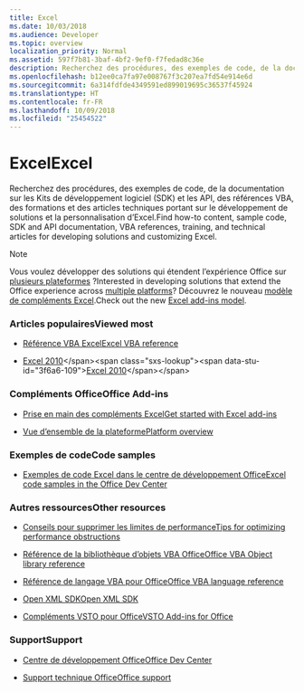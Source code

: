 ```yaml
---
title: Excel
ms.date: 10/03/2018
ms.audience: Developer
ms.topic: overview
localization_priority: Normal
ms.assetid: 597f7b81-3baf-4bf2-9ef0-f7fedad8c36e
description: Recherchez des procédures, des exemples de code, de la documentation sur les Kits de développement logiciel (SDK) et les API, des références VBA, des formations et des articles techniques portant sur le développement de solutions et la personnalisation d’Excel.
ms.openlocfilehash: b12ee0ca7fa97e008767f3c207ea7fd54e914e6d
ms.sourcegitcommit: 6a314fdfde4349591ed899019695c36537f45924
ms.translationtype: HT
ms.contentlocale: fr-FR
ms.lasthandoff: 10/09/2018
ms.locfileid: "25454522"
---
```

# <a name="excel"></a><span data-ttu-id="3f6a6-103">Excel</span><span class="sxs-lookup"><span data-stu-id="3f6a6-103">Excel</span></span>

<span data-ttu-id="3f6a6-104">Recherchez des procédures, des exemples de code, de la documentation sur les Kits de développement logiciel (SDK) et les API, des références VBA, des formations et des articles techniques portant sur le développement de solutions et la personnalisation d’Excel.</span><span class="sxs-lookup"><span data-stu-id="3f6a6-104">Find how-to content, sample code, SDK and API documentation, VBA references, training, and technical articles for developing solutions and customizing Excel.</span></span>
  
> [!NOTE]
> <span data-ttu-id="3f6a6-105">Vous voulez développer des solutions qui étendent l’expérience Office sur [plusieurs plateformes](https://docs.microsoft.com/office/dev/add-ins/overview/office-add-in-availability) ?</span><span class="sxs-lookup"><span data-stu-id="3f6a6-105">Interested in developing solutions that extend the Office experience across [multiple platforms](https://docs.microsoft.com/office/dev/add-ins/overview/office-add-in-availability)?</span></span> <span data-ttu-id="3f6a6-106">Découvrez le nouveau [modèle de compléments Excel](https://docs.microsoft.com/office/dev/add-ins/excel/excel-add-ins-overview).</span><span class="sxs-lookup"><span data-stu-id="3f6a6-106">Check out the new [Excel add-ins model](https://docs.microsoft.com/office/dev/add-ins/excel/excel-add-ins-overview).</span></span> 
  
### <a name="viewed-most"></a><span data-ttu-id="3f6a6-107">Articles populaires</span><span class="sxs-lookup"><span data-stu-id="3f6a6-107">Viewed most</span></span>
  
- [<span data-ttu-id="3f6a6-108">Référence VBA Excel</span><span class="sxs-lookup"><span data-stu-id="3f6a6-108">Excel VBA reference</span></span>](https://docs.microsoft.com/office/vba/api/overview/excel)
  
- <span data-ttu-id="3f6a6-109">[Excel 2010](https://docs.microsoft.com/previous-versions/office/developer/office-2010/ee658205(v=office.14))</span><span class="sxs-lookup"><span data-stu-id="3f6a6-109">[Excel 2010](https://docs.microsoft.com/previous-versions/office/developer/office-2010/ee658205(v=office.14))</span></span>
  
### <a name="office-add-ins"></a><span data-ttu-id="3f6a6-110">Compléments Office</span><span class="sxs-lookup"><span data-stu-id="3f6a6-110">Office Add-ins</span></span>
  
- [<span data-ttu-id="3f6a6-111">Prise en main des compléments Excel</span><span class="sxs-lookup"><span data-stu-id="3f6a6-111">Get started with Excel add-ins</span></span>](https://docs.microsoft.com/office/dev/add-ins/excel/excel-add-ins-get-started-overview)
  
- [<span data-ttu-id="3f6a6-112">Vue d’ensemble de la plateforme</span><span class="sxs-lookup"><span data-stu-id="3f6a6-112">Platform overview</span></span>](https://docs.microsoft.com/office/dev/add-ins/overview/office-add-ins)
  
### <a name="code-samples"></a><span data-ttu-id="3f6a6-113">Exemples de code</span><span class="sxs-lookup"><span data-stu-id="3f6a6-113">Code samples</span></span>
  
- [<span data-ttu-id="3f6a6-114">Exemples de code Excel dans le centre de développement Office</span><span class="sxs-lookup"><span data-stu-id="3f6a6-114">Excel code samples in the Office Dev Center</span></span>](https://developer.microsoft.com/excel/gallery/?filterBy=Samples)
  
### <a name="other-resources"></a><span data-ttu-id="3f6a6-115">Autres ressources</span><span class="sxs-lookup"><span data-stu-id="3f6a6-115">Other resources</span></span>
  
- [<span data-ttu-id="3f6a6-116">Conseils pour supprimer les limites de performance</span><span class="sxs-lookup"><span data-stu-id="3f6a6-116">Tips for optimizing performance obstructions</span></span>](https://docs.microsoft.com/office/vba/excel/concepts/excel-performance/excel-tips-for-optimizing-performance-obstructions)

- [<span data-ttu-id="3f6a6-117">Référence de la bibliothèque d’objets VBA Office</span><span class="sxs-lookup"><span data-stu-id="3f6a6-117">Office VBA Object library reference</span></span>](https://docs.microsoft.com/office/vba/api/overview/library-reference)
  
- [<span data-ttu-id="3f6a6-118">Référence de langage VBA pour Office</span><span class="sxs-lookup"><span data-stu-id="3f6a6-118">Office VBA language reference</span></span>](https://docs.microsoft.com/office/vba/api/overview/language-reference)
  
- [<span data-ttu-id="3f6a6-119">Open XML SDK</span><span class="sxs-lookup"><span data-stu-id="3f6a6-119">Open XML SDK</span></span>](https://docs.microsoft.com/office/open-xml/open-xml-sdk)
  
- [<span data-ttu-id="3f6a6-120">Compléments VSTO pour Office</span><span class="sxs-lookup"><span data-stu-id="3f6a6-120">VSTO Add-ins for Office</span></span>](https://docs.microsoft.com/visualstudio/vsto/create-vsto-add-ins-for-office-by-using-visual-studio?view=vs-2017)
  
### <a name="support"></a><span data-ttu-id="3f6a6-121">Support</span><span class="sxs-lookup"><span data-stu-id="3f6a6-121">Support</span></span>
  
- [<span data-ttu-id="3f6a6-122">Centre de développement Office</span><span class="sxs-lookup"><span data-stu-id="3f6a6-122">Office Dev Center</span></span>](https://developer.microsoft.com/office)
  
- [<span data-ttu-id="3f6a6-123">Support technique Office</span><span class="sxs-lookup"><span data-stu-id="3f6a6-123">Office support</span></span>](https://support.office.com/)
